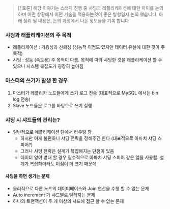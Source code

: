 > [! 토론]
> 해당 이야기는 스터디 진행 중 샤딩과 레플리케이션에 대한 차이를 논의하며 어떤 상황에서 어떤 기술을 적용하는것이 좋은 방향일지 논의 했습니다.
> 아래 정리 될 내용은, 논의 과정에서 나온 정보들을 기록 합니다
### 샤딩과 래플리케이션의 주 목적
- 래플리케이션 : 가용성과 신뢰성 (성능적 이점도 있지만 데이터 유실에 대한 것이 주 목적)
- 샤딩 : 성능 (속도용)
주 목적이 다름. 목적에 따라 샤딩한 것을 래플리케이션 할 수 있으나 시스템 복잡도가 굉장히 높아짐
### 마스터의 쓰기가 발생 한 경우
1. 마스터가 레플리카 노드들에게 쓰기 로그 전송 (대표적으로 MySQL 에서는 bin log 전송)
2. Slave 노드들은 로그를 바탕으로 쓰기 실행
### 샤딩 시 샤드들의 관리는?
- 일반적으로 애플리케이션 단에서 라우팅 함
	- 하지만 이게 불편하니 샤딩 전략을 정해주긴 한다 (대표적으로 아파치 샤딩 스피어?)
	- 그러나 샤딩 전략은 설계가 복잡해지는 단점이 있음
	- 데이터 양이 방대 할 경우 필수적으로 아파치 샤딩 스피어 같은 앱을 사용함. 설계가 복잡하더라도 이점이 더 크기 때문에
#### 샤딩을 하면 생기는 문제
- 물리적으로 다른 노드의 데이터베이스와 Join 연산을 수행 할 수 없는 문제
- Auto increment 가 샤드별로 달라지는 문제
- 하나의 트랜잭션이 두 개 이상의 샤드에 접근 할 수 없는 문제